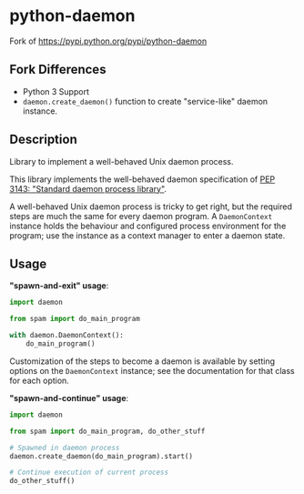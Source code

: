 python-daemon
=============

Fork of https://pypi.python.org/pypi/python-daemon

## Fork Differences

* Python 3 Support
* `daemon.create_daemon()` function to create "service-like" daemon instance. 

## Description

Library to implement a well-behaved Unix daemon process.

This library implements the well-behaved daemon specification of
[PEP 3143: "Standard daemon process library"](http://legacy.python.org/dev/peps/pep-3143).

A well-behaved Unix daemon process is tricky to get right, but the required steps are much the same for every daemon program. A `DaemonContext` instance holds the behaviour and configured process environment for the program; use the instance as a context manager to enter a daemon state.

## Usage

**"spawn-and-exit" usage**:

```python
import daemon

from spam import do_main_program

with daemon.DaemonContext():
    do_main_program()
```

Customization of the steps to become a daemon is available by setting options on the `DaemonContext` instance; see the documentation for that class for each option.

**"spawn-and-continue" usage**:

```python
import daemon

from spam import do_main_program, do_other_stuff

# Spawned in daemon process
daemon.create_daemon(do_main_program).start()

# Continue execution of current process
do_other_stuff()
```
